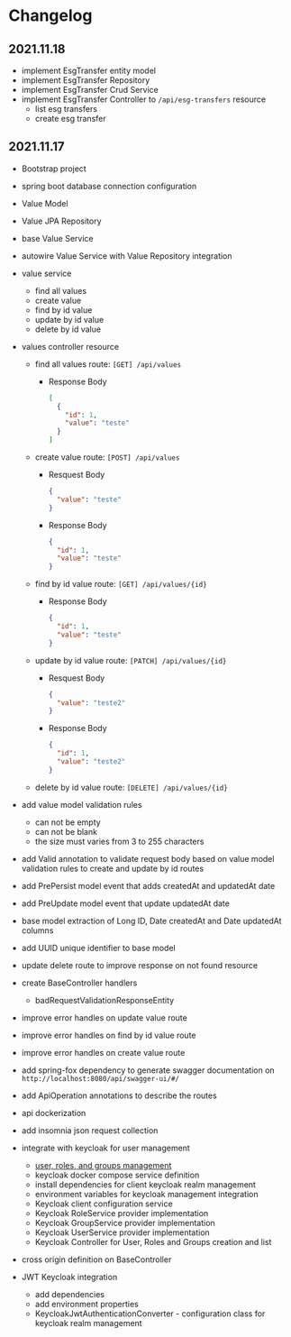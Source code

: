 # Changelog

## 2021.11.18

- implement EsgTransfer entity model
- implement EsgTransfer Repository
- implement EsgTransfer Crud Service
- implement EsgTransfer Controller to `/api/esg-transfers` resource
  - list esg transfers
  - create esg transfer

## 2021.11.17

- Bootstrap project
- spring boot database connection configuration
- Value Model
- Value JPA Repository
- base Value Service
- autowire Value Service with Value Repository integration
- value service
  - find all values
  - create value
  - find by id value
  - update by id value
  - delete by id value
- values controller resource

  - find all values route: `[GET] /api/values`

    - Response Body

      ```json
      [
        {
          "id": 1,
          "value": "teste"
        }
      ]
      ```

  - create value route: `[POST] /api/values`

    - Resquest Body

      ```json
      {
        "value": "teste"
      }
      ```

    - Response Body

      ```json
      {
        "id": 1,
        "value": "teste"
      }
      ```

  - find by id value route: `[GET] /api/values/{id}`

    - Response Body

      ```json
      {
        "id": 1,
        "value": "teste"
      }
      ```

  - update by id value route: `[PATCH] /api/values/{id}`

    - Resquest Body

      ```json
      {
        "value": "teste2"
      }
      ```

    - Response Body

      ```json
      {
        "id": 1,
        "value": "teste2"
      }
      ```

  - delete by id value route: `[DELETE] /api/values/{id}`

- add value model validation rules
  - can not be empty
  - can not be blank
  - the size must varies from 3 to 255 characters
- add Valid annotation to validate request body based on value model validation rules to create and update by id routes
- add PrePersist model event that adds createdAt and updatedAt date
- add PreUpdate model event that update updatedAt date
- base model extraction of Long ID, Date createdAt and Date updatedAt columns
- add UUID unique identifier to base model
- update delete route to improve response on not found resource
- create BaseController handlers
  - badRequestValidationResponseEntity
- improve error handles on update value route
- improve error handles on find by id value route
- improve error handles on create value route
- add spring-fox dependency to generate swagger documentation on `http://localhost:8080/api/swagger-ui/#/`
- add ApiOperation annotations to describe the routes
- api dockerization
- add insomnia json request collection
- integrate with keycloak for user management
  - [user, roles, and groups management](https://codersee.com/how-to-set-up-keycloak-admin-client-with-spring-boot-and-kotlin/)
  - keycloak docker compose service definition
  - install dependencies for client keycloak realm management
  - environment variables for keycloak management integration
  - Keycloak client configuration service
  - Keycloak RoleService provider implementation
  - Keycloak GroupService provider implementation
  - Keycloak UserService provider implementation
  - Keycloak Controller for User, Roles and Groups creation and list
- cross origin definition on BaseController
- JWT Keycloak integration
  - add dependencies
  - add environment properties
  - KeycloakJwtAuthenticationConverter - configuration class for keycloak realm management
